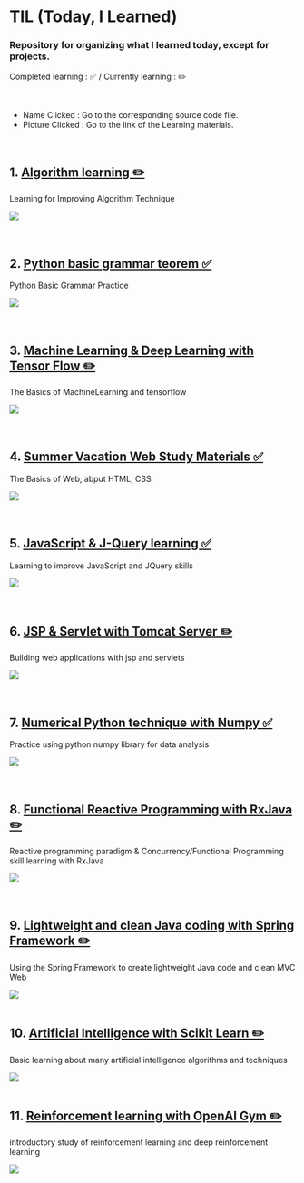 # TIL (Today, I Learned)


### Repository for organizing what I learned today, except for projects.

Completed learning : ✅ / Currently learning : ✏️

<br>

* Name Clicked : Go to the corresponding source code file.
* Picture Clicked : Go to the link of the Learning materials.

<br>

## 1. [Algorithm learning ✏️](https://github.com/gusdnd852/TIL/tree/master/Algorithm) 
Learning for Improving Algorithm Technique

<a href="https://www.acmicpc.net">
<img src="https://user-images.githubusercontent.com/38183241/43683763-736ff3a6-98cd-11e8-8114-20636ac0f3a2.jpg"/></a>

<br>
<br>
<br>

## 2. [Python basic grammar teorem ✅](https://github.com/gusdnd852/TIL/tree/master/PythonPractice) 
Python Basic Grammar Practice

<a href="https://www.youtube.com/watch?v=c2mpe9Xcp0I&list=PLGPF8gvWLYyrkF85itdBHaOLSVbtdzBww">
<img src="https://user-images.githubusercontent.com/38183241/46157530-e369d380-c2b6-11e8-9a5f-f4c8d9951155.png"/></a>

<br>
<br>
<br>

## 3. [Machine Learning & Deep Learning with Tensor Flow ✏️](https://github.com/gusdnd852/TIL/tree/master/MachineLearning)
The Basics of MachineLearning and tensorflow

<a href="https://www.youtube.com/watch?v=BS6O0zOGX4E&list=PLlMkM4tgfjnLSOjrEJN31gZATbcj_MpUm">
<img src="https://user-images.githubusercontent.com/38183241/46157492-c9c88c00-c2b6-11e8-8a3a-dc694a1d395f.png"/></a>

<br>
<br>
<br>


## 4. [Summer Vacation Web Study Materials ✅](https://github.com/gusdnd852/TIL/tree/master/WebStudy) 
The Basics of Web, abput HTML, CSS

<a href="https://user-images.githubusercontent.com/38183241/43683747-11002b0a-98cd-11e8-9f94-7ff719969164.jpg">
<img src="https://user-images.githubusercontent.com/38183241/46157441-ad2c5400-c2b6-11e8-8a0a-354ed425392d.png"/></a>

<br>
<br>
<br>


## 5. [JavaScript & J-Query learning ✅](https://github.com/gusdnd852/Today-I-Learned/tree/master/JQuery)
Learning to improve JavaScript and JQuery skills 

<a href="https://www.youtube.com/watch?v=jR2zWjCT2XI&list=PLG7te9eYUi7vnribGociCy0Z-yD9Q8hwT&index=1">
<img src="https://user-images.githubusercontent.com/38183241/46162059-309f7280-c2c2-11e8-8f18-c5605f0e3294.png"/></a>

<br>
<br>
<br>

## 6. [JSP & Servlet with Tomcat Server ✏️](https://github.com/gusdnd852/Today-I-Learned/tree/master/JavaWeb)
Building web applications with jsp and servlets

<a href="https://www.youtube.com/watch?v=APJAJeePl4g&list=PLYBmkgNU_x7Zj0nCzt5D0qV33C_rU1NK2">
<img src="https://user-images.githubusercontent.com/38183241/46543641-5220df80-c8fc-11e8-94ec-6907f2071b43.jpg"/></a>

<br>
<br>
<br>

## 7. [Numerical Python technique with Numpy ✅](https://github.com/gusdnd852/Today-I-Learned/tree/master/Rx)
Practice using python numpy library for data analysis 

<a href="https://www.youtube.com/watch?v=aHthqCgsSFs&list=PLBHVuYlKEkULZLnKLzRq1CnNBOBlBTkqp/">
<img src="https://user-images.githubusercontent.com/38183241/46241369-24ff9900-c3f3-11e8-8260-76be5006046b.png"/></a>

<br>
<br>
<br>

## 8. [Functional Reactive Programming with RxJava ✏️](https://github.com/gusdnd852/Today-I-Learned/tree/master/Rx)
Reactive programming paradigm & Concurrency/Functional Programming skill learning with RxJava

<a href="https://academy.realm.io/kr/posts/mobilization-hugo-visser-rxjava-for-rest-of-us//">
<img src="https://user-images.githubusercontent.com/38183241/46539573-d326a980-c8f1-11e8-9799-2e5a5be8e8dc.png"/></a>

<br>
<br>
<br>

## 9. [Lightweight and clean Java coding with Spring Framework ✏️](https://github.com/gusdnd852/Today-I-Learned/tree/master/Spring)
Using the Spring Framework to create lightweight Java code and clean MVC Web

<a href="https://www.youtube.com/watch?v=CsOrR-4nH-s&list=PLPvokKzUkaLeiLUDKpqRdP8jtLU8lLKgR&index=1/">
<img src="https://user-images.githubusercontent.com/38183241/46541284-914c3200-c8f6-11e8-9842-c51d043775b2.png"/></a>

<br>
<br>

## 10. [Artificial Intelligence with Scikit Learn ✏️](https://github.com/gusdnd852/Today-I-Learned/tree/master/ArtificialIntelligence)
Basic learning about many artificial intelligence algorithms and techniques

<a href="https://blog.naver.com/PostView.nhn?blogId=samsjang&logNo=220908155111&categoryNo=87&parentCategoryNo=0&viewDate=&currentPage=4&postListTopCurrentPage=&from=postList&userTopListOpen=true&userTopListCount=10&userTopListManageOpen=false&userTopListCurrentPage=4/">
<img src="https://user-images.githubusercontent.com/38183241/46541336-b5a80e80-c8f6-11e8-8baa-9030e0744787.png"/></a>


<br>
<br>

## 11. [Reinforcement learning with OpenAI Gym ✏️](https://github.com/gusdnd852/Today-I-Learned/tree/master/ReinforcementLearning)
introductory study of reinforcement learning and deep reinforcement learning

<a href="https://www.youtube.com/watch?v=dZ4vw6v3LcA&list=PLlMkM4tgfjnKsCWav-Z2F-MMFRx-2gMGG/">
<img src="https://user-images.githubusercontent.com/38183241/46541239-66fa7480-c8f6-11e8-93e3-b2c5cdd74633.png"/></a>

<br>
<br>
